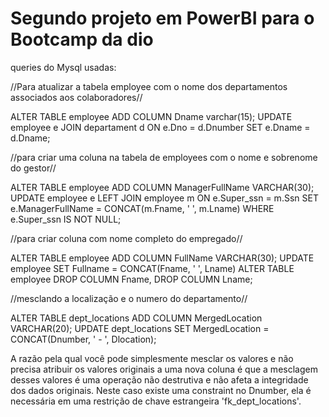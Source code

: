 # Segundo projeto em PowerBI para o Bootcamp da dio

queries do Mysql usadas:

//Para atualizar a tabela employee com o nome dos departamentos associados aos colaboradores//

ALTER TABLE employee
ADD COLUMN Dname varchar(15);
UPDATE employee e
JOIN departament d ON e.Dno = d.Dnumber
SET e.Dname = d.Dname;

//para criar uma coluna na tabela de employees com o nome e sobrenome do gestor//

ALTER TABLE employee
ADD COLUMN ManagerFullName VARCHAR(30);
UPDATE employee e
LEFT JOIN employee m ON e.Super_ssn = m.Ssn
SET e.ManagerFullName = CONCAT(m.Fname, ' ', m.Lname)
WHERE e.Super_ssn IS NOT NULL;

//para criar coluna com nome completo do empregado//

ALTER TABLE employee
ADD COLUMN FullName VARCHAR(30);
UPDATE employee
SET Fullname = CONCAT(Fname, ' ', Lname)
ALTER TABLE employee
DROP COLUMN Fname,
DROP COLUMN Lname;

//mesclando a localização e o numero do departamento//

ALTER TABLE dept_locations
ADD COLUMN MergedLocation VARCHAR(20);
UPDATE dept_locations
SET MergedLocation = CONCAT(Dnumber, ' - ', Dlocation);

A razão pela qual você pode simplesmente mesclar os valores e não precisa atribuir os valores originais a uma nova coluna é que a mesclagem desses valores é uma operação não destrutiva e não afeta a integridade dos dados originais.
Neste caso existe uma constraint no Dnumber, ela é necessária em uma restrição de chave estrangeira 'fk_dept_locations'.

